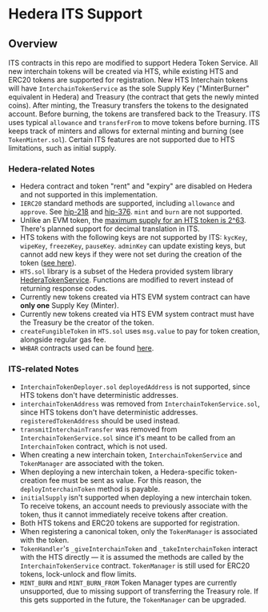 # Hedera ITS Support

## Overview

ITS contracts in this repo are modified to support Hedera Token Service. All new interchain tokens will be created via HTS, while existing HTS and ERC20 tokens are supported for registration. New HTS Interchain tokens will have `InterchainTokenService` as the sole Supply Key ("MinterBurner" equivalent in Hedera) and Treasury (the contract that gets the newly minted coins). After minting, the Treasury transfers the tokens to the designated account. Before burning, the tokens are transfered back to the Treasury. ITS uses typical `allowance` and `transferFrom` to move tokens before burning. ITS keeps track of minters and allows for external minting and burning (see `TokenMinter.sol`). Certain ITS features are not supported due to HTS limitations, such as initial supply.

### Hedera-related Notes

- Hedera contract and token "rent" and "expiry" are disabled on Hedera and not supported in this implementation.
- `IERC20` standard methods are supported, including `allowance` and `approve`. See [hip-218](https://hips.hedera.com/hip/hip-218) and [hip-376](https://hips.hedera.com/hip/hip-376). `mint` and `burn` are not supported.
- Unlike an EVM token, the [maximum supply for an HTS token is 2^63](https://docs.hedera.com/hedera/sdks-and-apis/sdks/token-service/define-a-token#token-properties). There's planned support for decimal translation in ITS.
- HTS tokens with the following keys are not supported by ITS: `kycKey`, `wipeKey`, `freezeKey`, `pauseKey`. `adminKey` can update existing keys, but cannot add new keys if they were not set during the creation of the token ([see here](https://docs.hedera.com/hedera/sdks-and-apis/sdks/token-service/update-a-token)).
- `HTS.sol` library is a subset of the Hedera provided system library [HederaTokenService](https://github.com/hashgraph/hedera-smart-contracts/blob/bc3a549c0ca062c51b0045fd1916fdaa0558a360/contracts/system-contracts/hedera-token-service/HederaTokenService.sol). Functions are modified to revert instead of returning response codes.
- Currently new tokens created via HTS EVM system contract can have **only one** Supply Key (Minter).
- Currently new tokens created via HTS EVM system contract must have the Treasury be the creator of the token.
- `createFungibleToken` in `HTS.sol` uses `msg.value` to pay for token creation, alongside regular gas fee.
- `WHBAR` contracts used can be found [here](https://docs.hedera.com/hedera/core-concepts/smart-contracts/wrapped-hbar-whbar#contract-deployments).

### ITS-related Notes

- `InterchainTokenDeployer.sol` `deployedAddress` is not supported, since HTS tokens don't have deterministic addresses.
- `interchainTokenAddress` was removed from `InterchainTokenService.sol`, since HTS tokens don't have deterministic addresses. `registeredTokenAddress` should be used instead.
- `transmitInterchainTransfer` was removed from `InterchainTokenService.sol` since it's meant to be called from an `InterchainToken` contract, which is not used.
- When creating a new interchain token, `InterchainTokenService` and `TokenManager` are associated with the token.
- When deploying a new interchain token, a Hedera-specific token-creation fee must be sent as value. For this reason, the `deployInterchainToken` method is payable.
- `initialSupply` isn't supported when deploying a new interchain token. To receive tokens, an account needs to previously associate with the token, thus it cannot immediately receive tokens after creation.
- Both HTS tokens and ERC20 tokens are supported for registration.
- When registering a canonical token, only the `TokenManager` is associated with the token.
- `TokenHandler`'s `_giveInterchainToken` and `_takeInterchainToken` interact with the HTS directly — it is assumed the methods are called by the `InterchainTokenService` contract. `TokenManager` is still used for ERC20 tokens, lock-unlock and flow limits.
- `MINT_BURN` and `MINT_BURN_FROM` Token Manager types are currently unsupported, due to missing support of transferring the Treasury role. If this gets supported in the future, the `TokenManager` can be upgraded.
